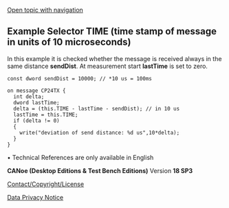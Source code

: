 [Open topic with navigation](../../../../../CANoeDEFamily.htm#Topics/CAPLFunctions/CAN/Selectors/CAPLSelectorTIME.md)

## Example Selector TIME (time stamp of message in units of 10 microseconds)

In this example it is checked whether the message is received always in the same distance **sendDist**. At measurement start **lastTime** is set to zero.

```plaintext
const dword sendDist = 10000; // *10 us = 100ms

on message CP24TX {
  int delta;
  dword lastTime;
  delta = (this.TIME - lastTime - sendDist); // in 10 us
  lastTime = this.TIME;
  if (delta != 0)
  {
    write("deviation of send distance: %d us",10*delta);
  }
}
```

•  Technical References are only available in English

**CANoe (Desktop Editions & Test Bench Editions)** Version **18 SP3**

[Contact/Copyright/License](../../../Shared/ContactCopyrightLicense.md)

[Data Privacy Notice](https://www.vector.com/int/en/company/get-info/privacy-policy/)
